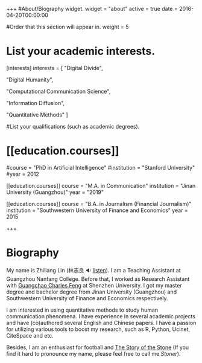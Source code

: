 +++
#About/Biography widget.
widget = "about"
active = true
date = 2016-04-20T00:00:00

#Order that this section will appear in.
weight = 5

# List your academic interests.
[interests]
interests = [
"Digital Divide",

"Digital Humanity",

"Computational Communication Science",

"Information Diffusion",

"Quantitative Methods"
  ]



#List your qualifications (such as academic degrees).

# [[education.courses]]

#course = "PhD in Artificial Intelligence"
#institution = "Stanford University"
#year = 2012

[[education.courses]]
  course = "M.A. in Communication"
  institution = "Jinan University (Guangzhou)"
  year = "2019"

[[education.courses]]
  course = "B.A. in Journalism (Financial Journalism)"
  institution = "Southwestern University of Finance and Economics"
  year = 2015

+++

# Biography

My name is Zhiliang Lin (林志良 :sound: ​[listen](http://www.zhilianglin.com/files/zhiliang-lin.ogg)). I am a Teaching Assistant at Guangzhou Nanfang College. Before that, I worked as Research Assistant with [Guangchao Charles Feng](https://scholar.google.com/citations?user=zoqsgEsAAAAJ&hl) at Shenzhen University. I got my master degree and bachelor degree from Jinan University (Guangzhou) and Southwestern University of Finance and Economics respectively.

I am interested in using quantitative methods to study human communication phenomena. I have experience in several academic projects and have (co)authored several English and Chinese papers. I have a passion for utilizing various tools to boost my research, such as R, Python, Ucinet, CiteSpace and etc. 

Besides, I am an enthusiast for football and [The Story of the Stone](https://www.goodreads.com/series/175344) (If you find it hard to pronounce my name, please feel free to call me *Stoner*).